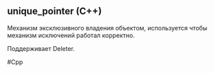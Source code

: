 
## unique_pointer (C++)
Механизм эксклюзивного владения объектом, используется чтобы механизм исключений работал корректно.

Поддерживает Deleter.

#Cpp 